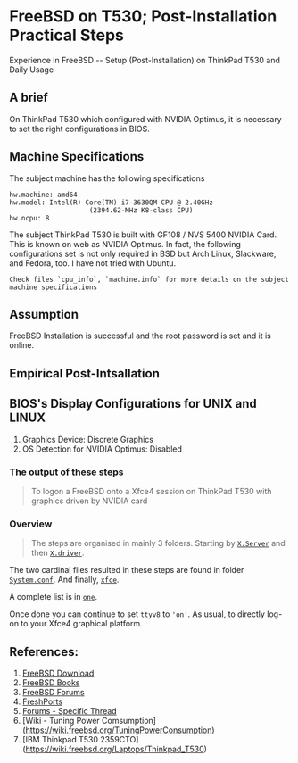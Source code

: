 # FreeBSD on T530; Post-Installation Practical Steps

Experience in FreeBSD -- Setup (Post-Installation) on ThinkPad T530 and Daily Usage

## A brief

On ThinkPad T530 which configured with NVIDIA Optimus, it is necessary to set the right configurations in BIOS.

## Machine Specifications
The subject machine has the following specifications
```
hw.machine: amd64
hw.model: Intel(R) Core(TM) i7-3630QM CPU @ 2.40GHz
					(2394.62-MHz K8-class CPU)
hw.ncpu: 8

```
The subject ThinkPad T530 is built with GF108 / NVS 5400 NVIDIA Card. This is known on web as NVIDIA Optimus. In fact, the following configurations set is not only required in BSD but Arch Linux, Slackware, and Fedora, too. I have not tried with Ubuntu.

```
Check files `cpu_info`, `machine.info` for more details on the subject machine specifications
```
## Assumption
FreeBSD Installation is successful and the root password is set and it is online.

## Empirical Post-Intsallation


## BIOS's Display Configurations for UNIX and LINUX

1. Graphics Device: Discrete Graphics
2. OS Detection for NVIDIA Optimus: Disabled


### The output of these steps

> To logon a FreeBSD onto a Xfce4 session on ThinkPad T530 with graphics driven by NVIDIA card


### Overview

> The steps are organised in mainly 3 folders. Starting by [`X.Server`](./X.Server) and then [`X.driver`](./X.driver). 

The two cardinal files resulted in these steps are found in folder [`System.conf`](./System.conf). And finally, [`xfce`](/xfce).

A complete list is in [`one`](./one/readme.md).

Once done you can continue to set `ttyv8` to `'on'`. As usual, to directly log-on to your Xfce4 graphical platform.


## References:

1. [FreeBSD Download](https://download.freebsd.org/ftp/doc/en/books/handbook/book.pdf)
2. [FreeBSD Books](https://download.freebsd.org/ftp/doc/en/books/arch-handbook/book.pdf)
3. [FreeBSD Forums](https://forums.freebsd.org)
4. [FreshPorts](https://freshports.org/x11/nvidia-driver/)
5. [Forums - Specific Thread](https://forums.freebsd.org/threads/how-to-solving-xorg-with-nvidia-issues-no-screens-found-ee-and-other-nasty-problems-gremlins.64941/)
6. [Wiki - Tuning Power Comsumption] (https://wiki.freebsd.org/TuningPowerConsumption)
7. [IBM Thinkpad T530 2359CTO] (https://wiki.freebsd.org/Laptops/Thinkpad_T530)
